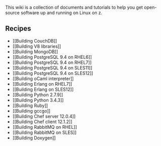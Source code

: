 This wiki is a collection of documents and tutorials to help you get open-source software up and running on Linux on z.

## Recipes

* [[Building CouchDB]]
* [[Building V8 libraries]]
* [[Building MongoDB]]
* [[Building PostgreSQL 9.4 on RHEL6]]
* [[Building PostgreSQL 9.4 on RHEL7]]
* [[Building PostgreSQL 9.4 on SLES11]]
* [[Building PostgreSQL 9.4 on SLES12]]
* [[Building oCaml interpreter]]
* [[Building Erlang on RHEL7]]
* [[Building Erlang on SLES12]]
* [[Building Python 2.7.9]]
* [[Building Python 3.4.3]]
* [[Building Ruby]]
* [[Building gccgo]]
* [[Building Chef server 12.0.4]]
* [[Building Chef client 12.1.2]]
* [[Building RabbitMQ on RHEL]]
* [[Building RabbitMQ on SLES]]
* [[Building Doxygen]]

